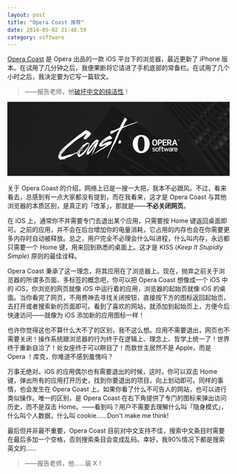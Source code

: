 ```yaml
---
layout: post
title: "Opera Coast 推荐"
date: 2014-05-02 21:48:59
category: software
---
```


[Opera Coast][1] 是 Opera 出品的一款 iOS 平台下的浏览器，最近更新了 iPhone 版本。在试用了几分钟之后，我便果断将它请进了手机底部的常备栏。在试用了几个小时之后，我决定要为它写一篇软文。

<!--more-->

> ——报告老师，他[破坏中文的纯洁性][2]！

![Opera Coast](/assets/images/help-coast.jpg)

关于 Opera Coast 的介绍，网络上已是一搜一大把，我本不必跟风。不过，看来看去，总感到有一点大家都没有提到，而在我看来，这才是 Opera Coast 与其他浏览器的本质区别，是真正的「改革」，那就是——**不必关闭网页**。

在 iOS 上，通常你不并需要专门去退出某个应用，只需要按 Home 键返回桌面即可。之前的应用，并不会在后台增加你的电量消耗，它占用的内存也会在你需要更多内存时自动被释放。总之，用户完全不必理会什么叫进程，什么叫内存，永远都只需要一个 Home 键，用来回到熟悉的桌面上。这才是 KISS (_Keep It Stupidly Simple_) 原则的最佳诠释。

Opera Coast 秉承了这一理念，将其应用在了浏览器上。现在，抛弃之前关于浏览器的所谓多页面、多标签的概念吧，你可以把 Opera Coast 想像成一个 iOS 中的 iOS，你浏览的网页就像 iOS 中运行着的应用，浏览器的起始页就像 iOS 的桌面。当你看完了网页，不用费神去寻找关闭按钮，直接按下方的图标返回起始页，去打开或者搜索新的页面即可。看到了喜欢的网站，就添加到起始页上，方便今后快速访问——就像为 iOS 添加新的应用图标一样！

也许你觉得这也不算什么大不了的区别，我不这么想。应用不需要退出，网页也不需要关闭！操作系统跟浏览器的行为终于在逻辑上、理念上、哲学上统一了！世界终于重新自洽了！处女座终于可以瞑目了！而救世主居然不是 Apple，而是 Opera ！库克，你难道不感到羞愧吗？

万事无绝对。iOS 的应用偶尔也有需要退出的时候，这时，你可以双击 Home 键，弹出所有的应用打开历史，找到你要退出的项目，向上划动即可。同样的事情，也会发生在 Opera Coast 上。如果你看了什么不可告人的网站，也可以进行类似操作。唯一的区别，是 Opera Coast 在右下角提供了专门的图标来弹出访问历史，而不是双击 Home。——看到吗？用户不需要去理解什么叫「隐身模式」，什么叫个人数据，什么叫 cookie……Don't make me think!

最后但并非最不重要，Opera Coast 目前对中文支持不佳，搜索中文条目时需要在最后多加一个空格，否则搜索条目会变成乱码。幸好，我90%情况下都是搜索英文的……

> ——报告老师，他……装 X！

[1]: http://operacoast.com "Opera Coast Homepage"
[2]: http://tech.qq.com/a/20140425/015823.htm "人民日报：使用WiFi、iPad等词破坏汉语纯洁性"
